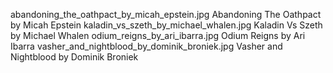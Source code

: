 abandoning_the_oathpact_by_micah_epstein.jpg Abandoning The Oathpact by Micah Epstein
kaladin_vs_szeth_by_michael_whalen.jpg Kaladin Vs Szeth by Michael Whalen
odium_reigns_by_ari_ibarra.jpg Odium Reigns by Ari Ibarra
vasher_and_nightblood_by_dominik_broniek.jpg Vasher and Nightblood by Dominik Broniek
